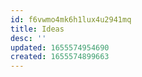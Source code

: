 ```yaml
---
id: f6vwmo4mk6h1lux4u2941mq
title: Ideas
desc: ''
updated: 1655574954690
created: 1655574899663
---
```



